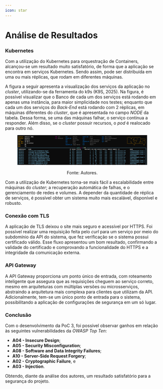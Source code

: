 ```yaml
---
icon: star
---
```


# Análise de Resultados

### Kubernetes

Com a utilização do Kubernetes para orquestração de Containers, alcançou-se um resultado muito satisfatório, de forma que a aplicação se encontra em serviços Kubernetes. Sendo assim, pode ser distribuída em uma ou mais réplicas, que rodam em diferentes máquinas.

A figura a seguir apresenta a visualização dos serviços da aplicação no _cluster_, utilizando-se da ferramenta do k9s (K9S, 2025). Na figura, é possível visualizar que o Banco de cada um dos serviços está rodando em apenas uma instância, para maior simplicidade nos testes; enquanto que cada um dos serviços do _Back-End_ está rodando com 2 réplicas, em máquinas diferentes do _cluster_, que é apresentada no campo _NODE_ da tabela. Dessa forma, se uma das máquinas falhar, o serviço continua a responder. Além disso, se o _cluster_ possuir recursos, o _pod_ é realocado para outro nó.

<figure><img src="../../.gitbook/assets/pods-nodes.png" alt=""><figcaption></figcaption></figure>

<p align="center">Fonte: Autores.</p>

Com a utilização de Kubernetes torna-se mais fácil a escalabilidade entre máquinas do _cluster_; a recuperação automática de falhas, e o gerenciamento de redes e volumes. A depender da quantidade de réplica de serviços, é possível obter um sistema muito mais escalável, disponível e robusto.

### Conexão com TLS

A aplicação de TLS deixou o site mais seguro e acessível por HTTPS. Foi possível realizar uma  requisição feita pelo _curl_ para um serviço por meio do subdomínio da API do sistema, que fez verificação se o sistema possui certificado válido. Esse fluxo apresentou um bom resultado, confirmando a validade do certificado e comprovando a funcionalidade do HTTPS e a integridade da comunicação externa.

### API Gateway

A API Gateway proporciona um ponto único de entrada, com roteamento inteligente que assegura que as requisições cheguem ao serviço correto, mesmo em arquiteturas com múltiplas versões ou microsserviços, abstraindo a arquitetura mais complexa para clientes que utilizam da API. Adicionalmente, tem-se um único ponto de entrada para o sistema, possibilitando a aplicação de configurações de segurança em um só lugar.

### Conclusão

Com o desenvolvimento da PoC 3, foi possível observar ganhos em relação às seguintes vulnerabilidades da _OWASP Top Ten_:

* **A04 - Insecure Design**;
* **A05 - Security Misconfiguration**;
* **A08 - Software and Data Integrity Failures**;
* **A10 - Server-Side Request Forgery**;
* **A02 - Cryptographic Failure**, e
* **A03 - Injection**.

Obtendo, diante da análise dos autores, um resultado satisfatório para a segurança do projeto.

